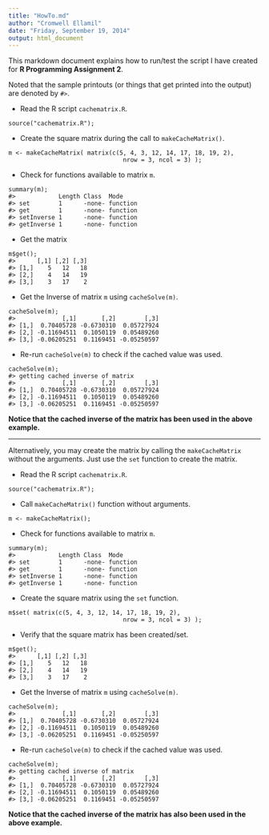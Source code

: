 ```yaml
---
title: "HowTo.md"
author: "Cromwell Ellamil"
date: "Friday, September 19, 2014"
output: html_document
---
```



This markdown document explains how to run/test the script I have created for
**R Programming Assignment 2**.

Noted that the sample printouts (or things that get printed into the output) 
are denoted by `#>`.


* Read the R script `cachematrix.R`.

```
source("cachematrix.R");
```

* Create the square matrix during the call to `makeCacheMatrix()`.

```
m <- makeCacheMatrix( matrix(c(5, 4, 3, 12, 14, 17, 18, 19, 2), 
                                nrow = 3, ncol = 3) );
```

* Check for functions available to matrix `m`.

```
summary(m);
#>            Length Class  Mode    
#> set        1      -none- function
#> get        1      -none- function
#> setInverse 1      -none- function
#> getInverse 1      -none- function
```

* Get the matrix

```
m$get();
#>      [,1] [,2] [,3]
#> [1,]    5   12   18
#> [2,]    4   14   19
#> [3,]    3   17    2
```

* Get the Inverse of matrix `m` using `cacheSolve(m)`.

```
cacheSolve(m);
#>             [,1]       [,2]        [,3]
#> [1,]  0.70405728 -0.6730310  0.05727924
#> [2,] -0.11694511  0.1050119  0.05489260
#> [3,] -0.06205251  0.1169451 -0.05250597
```

* Re-run `cacheSolve(m)` to check if the cached value was used.

```
cacheSolve(m);
#> getting cached inverse of matrix
#>             [,1]       [,2]        [,3]
#> [1,]  0.70405728 -0.6730310  0.05727924
#> [2,] -0.11694511  0.1050119  0.05489260
#> [3,] -0.06205251  0.1169451 -0.05250597
```
   
__Notice that the cached inverse of the matrix has been used in the above example.__

---

Alternatively, you may create the matrix by calling the `makeCacheMatrix` without
the arguments.  Just use the `set` function to create the matrix.


* Read the R script `cachematrix.R`.

```
source("cachematrix.R");
```

* Call `makeCacheMatrix()` function without arguments.

```
m <- makeCacheMatrix();
```

* Check for functions available to matrix `m`.

```
summary(m);
#>            Length Class  Mode    
#> set        1      -none- function
#> get        1      -none- function
#> setInverse 1      -none- function
#> getInverse 1      -none- function
```

* Create the square matrix using the `set` function.

```
m$set( matrix(c(5, 4, 3, 12, 14, 17, 18, 19, 2), 
                                nrow = 3, ncol = 3) );
```

* Verify that the square matrix has been created/set.

```
m$get();
#>      [,1] [,2] [,3]
#> [1,]    5   12   18
#> [2,]    4   14   19
#> [3,]    3   17    2
```

* Get the Inverse of matrix `m` using `cacheSolve(m)`.

```
cacheSolve(m);
#>             [,1]       [,2]        [,3]
#> [1,]  0.70405728 -0.6730310  0.05727924
#> [2,] -0.11694511  0.1050119  0.05489260
#> [3,] -0.06205251  0.1169451 -0.05250597
```

* Re-run `cacheSolve(m)` to check if the cached value was used.

```
cacheSolve(m);
#> getting cached inverse of matrix
#>             [,1]       [,2]        [,3]
#> [1,]  0.70405728 -0.6730310  0.05727924
#> [2,] -0.11694511  0.1050119  0.05489260
#> [3,] -0.06205251  0.1169451 -0.05250597
```

__Notice that the cached inverse of the matrix has also been used in the above example.__
